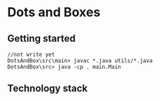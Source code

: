 ﻿# Dots and Boxes

## Getting started

```
//not write yet
DotsAndBox\src\main> javac *.java utils/*.java
DotsAndBox\src> java -cp . main.Main
```

## Technology stack

 
 

